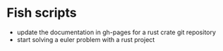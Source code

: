 # Fish scripts


* update the documentation in gh-pages for a rust crate git repository
* start solving a euler problem with a rust project
